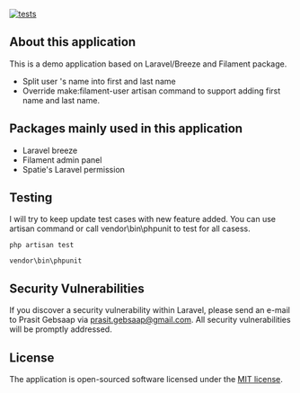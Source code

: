 [![tests](https://github.com/mycoding-academy/laravel-9-breeze-filament-demo/actions/workflows/run_tests.yml/badge.svg?branch=main)](https://github.com/mycoding-academy/laravel-9-breeze-filament-demo/actions/workflows/run_tests.yml)

## About this application
This is a demo application based on Laravel/Breeze and Filament package.

- Split user 's name into first and last name
- Override make:filament-user artisan command to support adding first name and last name.

## Packages mainly used in this application
- Laravel breeze
- Filament admin panel
- Spatie's Laravel permission

## Testing
I will try to keep update test cases with new feature added. You can use artisan command or call vendor\bin\phpunit to test for all casess.

```
php artisan test
```

```
vendor\bin\phpunit
```

## Security Vulnerabilities

If you discover a security vulnerability within Laravel, please send an e-mail to Prasit Gebsaap via [prasit.gebsaap@gmail.com](mailto:prasit.gebsaap@gmail.com). All security vulnerabilities will be promptly addressed.

## License

The application is open-sourced software licensed under the [MIT license](https://opensource.org/licenses/MIT).
